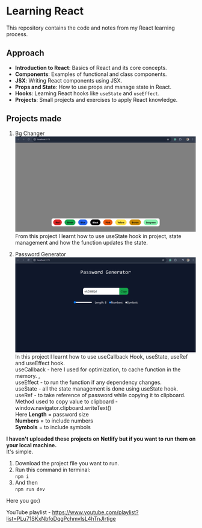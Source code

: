 # Learning React

This repository contains the code and notes from my React learning process.

## Approach
- **Introduction to React**: Basics of React and its core concepts.
- **Components**: Examples of functional and class components.
- **JSX**: Writing React components using JSX.
- **Props and State**: How to use props and manage state in React.
- **Hooks**: Learning React hooks like `useState` and `useEffect`.
- **Projects**: Small projects and exercises to apply React knowledge.

## Projects made
1. Bg Changer
![Background Changer](./images/bgChanger.png "Background Changer")
From this project I learnt how to use useState hook in project, state management and how the function updates the state.

2. Password Generator
![Password Generator](./images/passwordGenerator.png "Password Generator")
In this project I learnt how to use useCallback Hook, useState, useRef and useEffect hook. <br>
useCallback - here I used for optimization, to cache function in the memory. ,<br>
useEffect - to run the function if any dependency changes. <br>
useState - all the state management is done using useState hook.  <br>
useRef - to take reference of password while copying it to clipboard.  <br>
Method used to copy value to clipboard - window.navigator.clipboard.writeText() <br>
Here **Length** = password size <br>
**Numbers** = to include numbers <br>
**Symbols** = to include symbols <br>



**I haven't uploaded these projects on Netlify but if you want to run them on your local machine.** <br>
It's simple. <br>
1. Download the project file you want to run.
2. Run this command in terminal: <br>
`npm i` <br>
3. And then <br>
`npm run dev`

Here you go:)


YouTube playlist - https://www.youtube.com/playlist?list=PLu71SKxNbfoDqgPchmvIsL4hTnJIrtige


